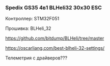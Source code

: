 ### Spedix GS35 4в1 BLHeli32 30х30 ESC

Контроллер: STM32F051

Прошивка: BLHeli_32

https://github.com/bitdump/BLHeli/tree/master

https://oscarliang.com/best-blheli-32-settings/

Телеметрия с драйверов???
